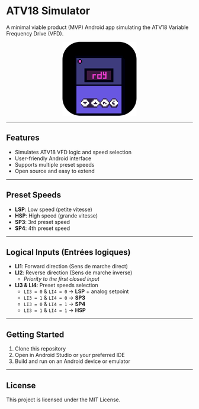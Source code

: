 # ATV18 Simulator

A minimal viable product (MVP) Android app simulating the ATV18 Variable Frequency Drive (VFD).

<div align="center">
    <img src="https://github.com/h4fide/atv18/blob/main/assets/icon.png" alt="ATV18 Logo" width="200">
</div>

---

## Features

- Simulates ATV18 VFD logic and speed selection
- User-friendly Android interface
- Supports multiple preset speeds
- Open source and easy to extend

---

## Preset Speeds

- **LSP**: Low speed (petite vitesse)
- **HSP**: High speed (grande vitesse)
- **SP3**: 3rd preset speed
- **SP4**: 4th preset speed

---

## Logical Inputs (Entrées logiques)

- **LI1**: Forward direction (Sens de marche direct)
- **LI2**: Reverse direction (Sens de marche inverse)
  - *Priority to the first closed input*
- **LI3 & LI4**: Preset speeds selection
  - `LI3 = 0` & `LI4 = 0` → **LSP** + analog setpoint
  - `LI3 = 1` & `LI4 = 0` → **SP3**
  - `LI3 = 0` & `LI4 = 1` → **SP4**
  - `LI3 = 1` & `LI4 = 1` → **HSP**

---

## Getting Started

1. Clone this repository
2. Open in Android Studio or your preferred IDE
3. Build and run on an Android device or emulator

---

## License

This project is licensed under the MIT License.